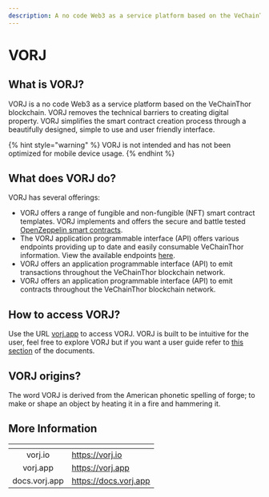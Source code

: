 ```yaml
---
description: A no code Web3 as a service platform based on the VeChainThor blockchain.
---
```


# VORJ

## What is VORJ?

VORJ is a no code Web3 as a service platform based on the VeChainThor blockchain. VORJ removes the technical barriers to creating digital property. VORJ simplifies the smart contract creation process through a beautifully designed, simple to use and user friendly interface.

{% hint style="warning" %}
VORJ is not intended and has not been optimized for mobile device usage.
{% endhint %}

## What does VORJ do?

VORJ has several offerings:

* VORJ offers a range of fungible and non-fungible (NFT) smart contract templates. VORJ implements and offers the secure and battle tested [OpenZeppelin smart contracts](https://github.com/OpenZeppelin/openzeppelin-contracts).
* The VORJ application programmable interface (API) offers various endpoints providing up to date and easily consumable VeChainThor information. View the available endpoints [here](https://api.vorj.app/main/v2/docs).
* VORJ offers an application programmable interface (API) to emit transactions throughout the VeChainThor blockchain network.
* VORJ offers an application programmable interface (API) to emit contracts throughout the VeChainThor blockchain network.

## How to access VORJ?

Use the URL [vorj.app](https://vorj.app) to access VORJ. VORJ is built to be intuitive for the user, feel free to explore VORJ but if you want a user guide refer to [this section](https://docs.vorj.app/guides) of the documents.

## VORJ origins?

The word VORJ is derived from the American phonetic spelling of forge; to make or shape an object by heating it in a fire and hammering it.

## More Information

<table data-view="cards"><thead><tr><th align="center"></th><th data-hidden data-card-target data-type="content-ref"></th></tr></thead><tbody><tr><td align="center">vorj.io</td><td><a href="https://vorj.io">https://vorj.io</a></td></tr><tr><td align="center">vorj.app</td><td><a href="https://vorj.app">https://vorj.app</a></td></tr><tr><td align="center">docs.vorj.app</td><td><a href="https://docs.vorj.app">https://docs.vorj.app</a></td></tr></tbody></table>
